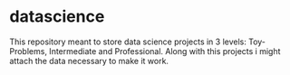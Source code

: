 # datascience
This repository meant to store data science projects in 3 levels: Toy-Problems, Intermediate and Professional.
Along with this projects i might attach the data necessary to make it work.
